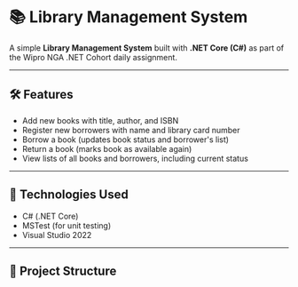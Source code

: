 # 📚 Library Management System

A simple **Library Management System** built with **.NET Core (C#)** as part of the Wipro NGA .NET Cohort daily assignment.

---

## 🛠 Features

- Add new books with title, author, and ISBN
- Register new borrowers with name and library card number
- Borrow a book (updates book status and borrower's list)
- Return a book (marks book as available again)
- View lists of all books and borrowers, including current status

---

## 🧱 Technologies Used

- C# (.NET Core)
- MSTest (for unit testing)
- Visual Studio 2022

---

## 📁 Project Structure

